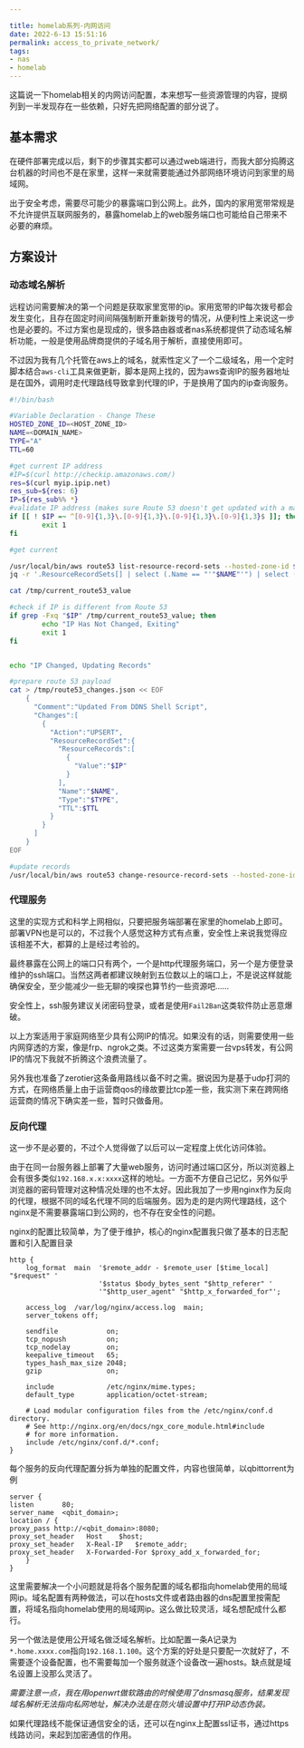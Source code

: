 ```yaml
---

title: homelab系列-内网访问
date: 2022-6-13 15:51:16
permalink: access_to_private_network/
tags:
- nas
- homelab
---
```


这篇说一下homelab相关的内网访问配置，本来想写一些资源管理的内容，提纲列到一半发现存在一些依赖，只好先把网络配置的部分说了。

## 基本需求

在硬件部署完成以后，剩下的步骤其实都可以通过web端进行，而我大部分捣腾这台机器的时间也不是在家里，这样一来就需要能通过外部网络环境访问到家里的局域网。

出于安全考虑，需要尽可能少的暴露端口到公网上。此外，国内的家用宽带常规是不允许提供互联网服务的，暴露homelab上的web服务端口也可能给自己带来不必要的麻烦。

## 方案设计

### 动态域名解析

远程访问需要解决的第一个问题是获取家里宽带的ip。家用宽带的IP每次拨号都会发生变化，且存在固定时间间隔强制断开重新拨号的情况，从便利性上来说这一步也是必要的。不过方案也是现成的，很多路由器或者nas系统都提供了动态域名解析功能，一般是使用品牌商提供的子域名用于解析，直接使用即可。

不过因为我有几个托管在aws上的域名，就索性定义了一个二级域名，用一个定时脚本结合`aws-cli`工具来做更新，脚本是网上找的，因为aws查询IP的服务器地址是在国外，调用时走代理路线导致拿到代理的IP，于是换用了国内的ip查询服务。

```bash
#!/bin/bash

#Variable Declaration - Change These
HOSTED_ZONE_ID=<HOST_ZONE_ID>
NAME=<DOMAIN_NAME>
TYPE="A"
TTL=60

#get current IP address
#IP=$(curl http://checkip.amazonaws.com/)
res=$(curl myip.ipip.net)
res_sub=${res: 6}
IP=${res_sub%% *}
#validate IP address (makes sure Route 53 doesn't get updated with a malformed payload)
if [[ ! $IP =~ ^[0-9]{1,3}\.[0-9]{1,3}\.[0-9]{1,3}\.[0-9]{1,3}$ ]]; then
        exit 1
fi

#get current

/usr/local/bin/aws route53 list-resource-record-sets --hosted-zone-id $HOSTED_ZONE_ID | \
jq -r '.ResourceRecordSets[] | select (.Name == "'"$NAME"'") | select (.Type == "'"$TYPE"'") | .ResourceRecords[0].Value' > /tmp/current_route53_value

cat /tmp/current_route53_value

#check if IP is different from Route 53
if grep -Fxq "$IP" /tmp/current_route53_value; then
        echo "IP Has Not Changed, Exiting"
        exit 1
fi


echo "IP Changed, Updating Records"

#prepare route 53 payload
cat > /tmp/route53_changes.json << EOF
    {
      "Comment":"Updated From DDNS Shell Script",
      "Changes":[
        {
          "Action":"UPSERT",
          "ResourceRecordSet":{
            "ResourceRecords":[
              {
                "Value":"$IP"
              }
            ],
            "Name":"$NAME",
            "Type":"$TYPE",
            "TTL":$TTL
          }
        }
      ]
    }
EOF

#update records
/usr/local/bin/aws route53 change-resource-record-sets --hosted-zone-id $HOSTED_ZONE_ID --change-batch file:///tmp/route53_changes.json
```

### 代理服务

这里的实现方式和科学上网相似，只要把服务端部署在家里的homelab上即可。部署VPN也是可以的，不过我个人感觉这种方式有点重，安全性上来说我觉得应该相差不大，都算的上是经过考验的。

最终暴露在公网上的端口只有两个，一个是http代理服务端口，另一个是方便登录维护的ssh端口。当然这两者都建议映射到五位数以上的端口上，不是说这样就能确保安全，至少能减少一些无聊的嗅探也算节约一些资源吧……

安全性上，ssh服务建议关闭密码登录，或者是使用`Fail2Ban`这类软件防止恶意爆破。

以上方案适用于家庭网络至少具有公网IP的情况。如果没有的话，则需要使用一些内网穿透的方案，像是frp、ngrok之类。不过这类方案需要一台vps转发，有公网IP的情况下我就不折腾这个浪费流量了。

另外我也准备了zerotier这条备用路线以备不时之需。据说因为是基于udp打洞的方式，在网络质量上由于运营商qos的缘故要比tcp差一些，我实测下来在跨网络运营商的情况下确实差一些，暂时只做备用。

### 反向代理

这一步不是必要的，不过个人觉得做了以后可以一定程度上优化访问体验。

由于在同一台服务器上部署了大量web服务，访问时通过端口区分，所以浏览器上会有很多类似`192.168.x.x:xxxx`这样的地址。一方面不方便自己记忆，另外似乎浏览器的密码管理对这种情况处理的也不太好。因此我加了一步用nginx作为反向的代理，根据不同的域名代理不同的后端服务。因为走的是内网代理路线，这个nginx是不需要暴露端口到公网的，也不存在安全性的问题。

nginx的配置比较简单，为了便于维护，核心的nginx配置我只做了基本的日志配置和引入配置目录

```nginx
http {
    log_format  main  '$remote_addr - $remote_user [$time_local] "$request" '
                      '$status $body_bytes_sent "$http_referer" '
                      '"$http_user_agent" "$http_x_forwarded_for"';

    access_log  /var/log/nginx/access.log  main;
    server_tokens off;

    sendfile            on;
    tcp_nopush          on;
    tcp_nodelay         on;
    keepalive_timeout   65;
    types_hash_max_size 2048;
    gzip                on;

    include             /etc/nginx/mime.types;
    default_type        application/octet-stream;

    # Load modular configuration files from the /etc/nginx/conf.d directory.
    # See http://nginx.org/en/docs/ngx_core_module.html#include
    # for more information.
    include /etc/nginx/conf.d/*.conf;
}
```

每个服务的反向代理配置分拆为单独的配置文件，内容也很简单，以qbittorrent为例

```nginx
server {
listen       80;
server_name  <qbit_domain>;
location / {
proxy_pass http://<qbit_domain>:8080;
proxy_set_header   Host    $host;
proxy_set_header   X-Real-IP   $remote_addr;
proxy_set_header   X-Forwarded-For $proxy_add_x_forwarded_for;
    }
}
```

这里需要解决一个小问题就是将各个服务配置的域名都指向homelab使用的局域网ip。域名配置有两种做法，可以在hosts文件或者路由器的dns配置里按需配置，将域名指向homelab使用的局域网ip。这么做比较灵活，域名想配成什么都行。

另一个做法是使用公开域名做泛域名解析。比如配置一条A记录为`*.home.xxxx.com`指向`192.168.1.100`。这个方案的好处是只要配一次就好了，不需要逐个设备配置，也不需要每加一个服务就逐个设备改一遍hosts。缺点就是域名设置上没那么灵活了。

*需要注意一点，我在用openwrt做软路由的时候使用了dnsmasq服务，结果发现域名解析无法指向私网地址，解决办法是在防火墙设置中打开IP动态伪装。*

如果代理路线不能保证通信安全的话，还可以在nginx上配置ssl证书，通过https线路访问，来起到加密通信的作用。

